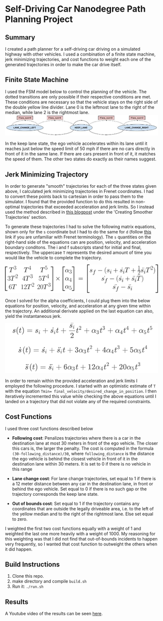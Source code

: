 # Self-Driving Car Nanodegree Path Planning Project

## Summary
I created a path planner for a self-driving car driving on a simulated highway with other vehicles. I used a combination of a finite state machine, jerk minimizing trajectories, and cost functions to weight each one of the generated trajectories in order to make the car drive itself.


## Finite State Machine

I used the FSM model below to control the planning of the vehicle. The dotted transitions are only possible if their respective conditions are met. These conditions are necessary so that the vehicle stays on the right side of the double yellow line divider. Lane 0 is the leftmost lane to the right of the median, while lane 2 is the rightmost lane. 
![alt text](fsm.jpg)

In the keep lane state, the ego vehicle accelerates within its lane until it reaches just below the speed limit of 50 mph if there are no cars directly in front of it in the same lane. If there are cars present in front of it, it matches the speed of them. The other two states do exactly as their names suggest.

## Jerk Minimizing Trajectory
In order to generate "smooth" trajectories for each of the three states given above, I calculated jerk minimizing trajectories in Frenet coordinates. I had to convert these points back to cartesian in order to pass them to the simulator. I found that the provided function to do this resulted in non-optimal trajectories that exceeded acceleration and jerk limits. So I instead used the method described in [this blogpost](https://towardsdatascience.com/teaching-cars-to-drive-highway-path-planning-109c49f9f86c) under the 'Creating Smoother Trajectories' section.

To generate these trajectories I had to solve the following matrix equations, shown only for the `s` coordinate but I had to do the same for `d` (follow [this](https://www.selfdrivingcars360.com/glossary/frenet-coordinates/) link if you are unfamiliar with Frenet terminology). The `s` quantities on the right-hand side of the equations can are position, velocity, and acceleration boundary conditons. The i and f subscripts stand for initial and final, respectively. The uppercase `T` represents the desired amount of time you would like the vehicle to complete the trajectory. 

![jmt](jmt.jpg)


Once I solved for the alpha coefficients, I could plug them into the below equations for position, velocity, and acceleration at any given time within the trajectory. An additional derivate applied on the last equation can also, yield the instantaneous jerk.

![quintic](quintic.png)

In order to remain within the provided acceleration and jerk limits I employed the following procedure. I started with an optimistic estimate of `T` with the equation `Tmin= final_velocity/desired_change_in_position`. I then iteratively incremented this value while checking the above equations until I landed on a trajectory that did not violate any of the required constraints.

## Cost Functions

I used three cost functions described below

- **Following cost**: Penalizes trajectories where there is a car in the destination lane at most 30 meters in front of the ego vehicle. The closer this cars is, the larger the penalty. The cost is computed in the formula `(30-following_distance)/30`, where `following_distance` is the distance the ego vehicle is behind the closest vehicle in front of it in the destination lane within 30 meters. It is set to 0 if there is no vehicle in this range


- **Lane change cost**: For lane change trajectories, set equal to 1 if there is a 12 meter distance between any car in the destination lane, in front or behind the ego vehicle. Set equal to 0 if there is no such gap or the trajectory corresponds the keep lane state.

- **Out of bounds cost**: Set equal to 1 if the trajectory contains any coordinates that are outside the legally driveable area, i.e. to the left of the yellow median and to the right of the rightmost lane. Else set equal to zero.

I weighted the first two cost functions equally with a weight of 1 and weighted the last one more heavily with a weight of 1000. My reasoning for this weighting was that I did not find that out-of-bounds incidents to happen very frequently, so I wanted that cost function to outweight the others when it did happen.

## Build Instructions

1. Clone this repo.
2. make directory and compile `build.sh`
4. Run it: `./run.sh`


## Results

A Youtube video of the results can be seen [here](https://youtu.be/bmuct_5RsP8).



